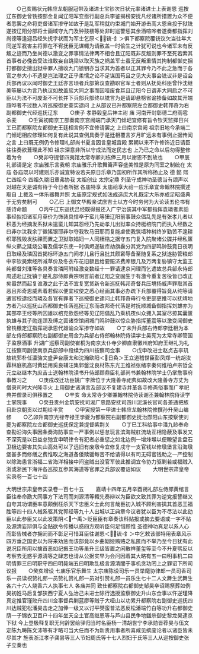 <!-- { "loadSidebar": true } -->
　　○己亥赐状元韩应龙朝服冠带及诸进士宝钞次日状元率诸进士上表谢恩  巡按辽东御史曾铣按部金复闻辽阳军变亟行副总兵李鉴揭榜安抚凡经诸所措置为众不便者悉罢之命将吏督诸军掺守如故于是乱军稍就约束城门始开游击高大恩自投于狱铣遂按辽阳分部将士画域守九门及钟鼓楼等处非时巡警惩其余酒喧哗者遂奏都指挥刘尚德等逢迎吕经失抚字状而为军士乞原＜锍-釒＞俱下都察院覆铳议欠当往年大同逆军戕害主将罪在不宥抚臣无谋輙为请赦盖一时偷生之计犹可说也今诸军未有反叛之迹而乃坐尚德以激变之罪事情法律两不相合且辽阳既非反叛则罪不至死若索其首事者必俛首受法谁敢妄自跳梁以取灭族之祸盖军士虽无反叛重情其拘制都御史捆打都御史擅出狱中罪人擅收九门锁钥亦当求其为首者以正其罪今乃不此之急而于各官之参大小不遗是岂法理之正乎柔懦之论不足谋国苟且之见大夫事会铣议非是诏会兵部再议以闻时御史王廷亦言顷者兵部第议查勘职官军士者则从抚处科臣曾忭沈继美等屡以为言乃执议如故盖惩大同之事而因噎废食耳且辽阳今日谓非大同启之不可臣以为法不可废渐不可长并下兵部兵部终以铣言为是请即悬榜省谕掺备如故其开端諠哗者不过数人听巡按御史查实逮问  上从部议已升都察院左佥都御史韩邦奇为右副都御史代经巡抚辽东
　　○庚子  孝静毅皇后神主祔  庙  河南开封彰德二府雨雹杀麦
　　○壬寅初南京工部奏南京宫阙端门承天门倾圯宜修有旨令钦天监择日兴工已而都察院左都御史王廷相言例不宜修请罢之  上曰南京宫阙  祖宗旧地今承端二门倾圯相应修理如何复有此说其查例具奏于是廷相覆言岁月旷远未有事例止据传闻之言  上曰既无例仍令修理礼部尚书夏言因言皇城宫殿  累朝以来不许修饰近日请臣往往奏欲葺理此不知  祖宗深意非所以守成法而定民志也  上乃已之命以后勿得整修着为令
　　○癸卯夺提督四夷馆太常寺卿刘栋俸三月以谢恩不到故也
　　○甲辰礼部请是定  宗庙雅乐言我朝  宗庙雅乐升歌舞籥声容盛美惟是原为同室之制统在  太庙  各庙既以时建则乐亦诚宜特设若夫原日乐章乃国初所作其所称扬止及  德  懿  熙  仁四祖今  四祖久祧旧章弗协我  太祖创业  太宗定鼎  列圣守成神功圣德当有颂声以对越在天是诚有待于今日者所据  各庙特享  太庙祫享大祫一应乐章宜命翰林院撰述取自  上裁及一体乐器舞并照  太庙原定规式如法成造庶大礼既定大乐亦成足昭盛典于无穷矣制可
　　○乙巳  上御文华殿亲试庶吉士以方今时务何为大论读五伦书有感诗命题
　　○丙午辽东巡抚吕经既得报还入广宁治装其中军都指挥袁璘者素謟事经拟扣诸军月草价为饰装具悍卒于蛮儿等狃辽阳前事鼓众倡乱先是有张孝儿者以积恶为经摘发系狱未遣蛮儿知其怨经乃先劫孝儿出狱率众持梃棓院门而执入经数之曰非尔汰我余丁徵猺银耶非尔夺我牧马田耶而复能虐使我筑墙种树终岁勤苦不遑耕织耶残毁发肤祼而置之卫狱取娼妇一人同桎梏之据守五门复入院聚诸公牒并经私箧纵火爇之延烧公署及儒学东庑一时俱烬遂破库劫旗纛分其党为四部鸣钟鼓竟日夜明日取经及璘囚首揭标环游五门间孝儿且行且批其颇窘辱备至随复系之狱遂胁管粮郎中李钦昊索经所减草价及冬衣布花旧额且给要赈济费库银几及万两复胁镇守太监王纯都督刘淮等各具奏言璘阿附经激变数经十一罪请逮京问理而乞遣故总兵郤永侍郎周述赴辽抚镇于是礼部侍郎黄宗明言前者辽阳之变固生于有激今重复苦役皆已改正矣嚣然而起复谁激之此于法不宜复宽贷新令新巡抚韩邦奇督兵压境扬威声罪取其首恶且邦奇恩威素着若假以便宜权使之悉心经画其事必办疏下兵部覆得旨竟从纯等请遣官校逮经而璘及各官有罪者下巡按御史逮问止韩邦奇毋行令吏部更推可以抚靖地方者乃以巡抚山西都御史任落巡抚辽东而改邦奇代落是时抚顺城备御指挥刘雄亦为其部卒王经等所囚雄以棓克歛怨经等见辽阳倡乱乃乘机夜纠众拥入其室尽掠其囊箧执雄与其子勋连颈及缚之寘诸空馆闭城门鸣钟鼓以惊众胁指挥董震等以激变闻御史曾铣檄定辽指挥胡承恩代雄谕众军掺守如故
　　○丁未升兵部右侍郎李廷相为本部左侍郎都察院右副都御史周金为兵部右侍郎翰林院侍读学士吴宪为太常寺卿管国子监祭酒事  升湖广巡察司副使崔桐为南京太仆寺少卿直隶徽州府知府王继礼为礼江按察司副使南京兵部郎中段续为四川按察司佥事
　　○戊申改进士赵贞吉李玑敖铣郭朴任瀛骆文盛尹台康太和沈瀚欧阳＜日奂＞王立道稽世臣彭凤郑一统胡汝霖林庭机高时黄廷用奚良辅汪集郭鎜沈良材陈东光王维祯张绪李秦何维柏卢宗哲全元立赵继本为庶吉士送翰林院读书升侍郎顾鼎臣礼部尚书兼翰林院学士仍掌詹事府事教习之
　　○庚戌改迁功臣姚广李牌位于大隆善寺祀典如故改大隆善寺方丈为僧录司时大兴隆寺火  上用御史诸演言及部议不复建寺并革各寺修斋俗事而广孝祀典并僧录司俱移置之
　　○辛亥  命太常寺少卿兼翰林院侍读谢丕兼翰林院侍读学士掌院事
　　○癸丑贵州金筑安抚司湖广忠路安抚司四川泥溪长官司各差通把族目赴京朝贡以过期给半赏
　　○甲寅授第一甲进士韩应龙翰林院修撰孙升吴山编修
　　○乙卯升南京光禄寺禄王学夔为都察院右副都御史抚治郧阳山东按察使刘夔为都察院左佥都御史巡抚保定兼提督紫荆关
　　○丁巳工科给事中潘九龄奉命查勘沿海失事因条奏海防事宜一严事例以惩怠玩言滨海贼舡流劫互相隐蔽及事发又不深究是以日益怠弛宜申明律令有犯者必重惩之如北边例一增烽堠以便瞭望言盘石卫极边要害其失山高处可以了远旧有废墩今宜修复戍守一支官钱以修墩堡言沿海墩堡甚多而修缮之费惟取之海道备倭赎锾每苦不给请得以有司无碍官钱助之一严控制以除海患言浙福二省海洋相接中间盗贼出没官军彼此推调宜令协力驱剿若或福贼入浙或浙民下海许各巡按互参其海道等官罪之兵部议覆诏如议
　　大明世宗肃皇帝实录卷一百七十四


大明世宗肃皇帝实录卷一百七十五
　　嘉靖十四年五月辛酉朔礼部左侍郎黄绾言臣往奉命勘大同事方下法司而刘源清等輙先奏辩以为臣欲文致其罪为逆党报讐继又自夸其功谓臣率意颠倒枉杀天下忠臣义士此何言哉臣初入城不顾利害擒其首恶王福胜等四十四人械系驱其党郭经等九十人出城以正典章今议者犹以臣为不尽法以此劾臣以此参臣又以此发策阴＜宀禹＞贬臣臣有章奏该科贴报或摘去要语或一字不贴及源清妄辩俱与全贴欲令传播以惑四方观听臣何足惜顾惟  圣德神功真足以系人心而彰告械者亦拥阏而不彰足可惜耳臣往谢恩＜锍-釒＞中乞敕该部特用表章风示四方垂之国史以为将来劝惩而该部竟以乡曲姻娅贿赂之私匿而不举乃至今日犹有此说况臣所用以擒首恶如纪振王功等虽升三级皆置之闲散祥董玺等至今不升夏鹗反以考察去无惑乎源清等之肆志也请从公据实早为会问因着其大略有五一曰明事机二曰明情罪三曰明职守四曰明毙端五曰明欺乱极言源清闇于事机贪功罔上之罪诏下所司议报
　　○癸亥增设  七庙乐官乐舞生  太宗庙陈设司乐一员举麾协律郎一员司香司乐一员读祝赞礼郎一员赞礼赞礼郎一员对引赞礼郎一员乐生七十二人文舞生武舞生各六十六人烧香六人执事七人  各庙并同  致仕都察院右都御史邹昊卒诏赐祭葬如例昊初姓马后复邹狭西宁夏人弘治己未进士除行选授监察御史升山东佥事以忤逆瑾降真定推官瑾败升四川佥事督兵剿蓝廖等贼于大哑山以功累升都察院右副御史巡抚四川达贼犯松潘昊击走之加俸一级又以讨平僰蛮普法恶反松潘端竹白等功升右都御史荫一子锦衣卫百户十四年坐天全土官高继恩等与芦山县民争地讎杀御史黎龙昊逮京下狱  今上登极释复职无何辞罢给驿归当时名臣杨一清胡世宁李承勋皆荐昊与伍文定陈九畴陈文沛等有才略可当大任而不为新贵用事者所喜咸见摈废论者以诸臣皆未尽其才  旌表浙江孝子龚昙等三人节妇周氏等十七人烈妇于氏等三人从巡按御史张子立奏也
